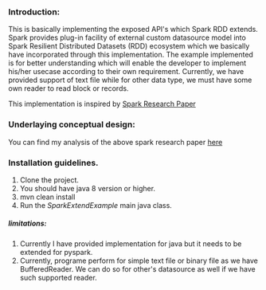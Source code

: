 ### Introduction:
This is basically implementing the exposed API's which Spark RDD extends. Spark provides plug-in facility of external custom datasource model into Spark Resilient Distributed Datasets (RDD) ecosystem which we basically have incorporated through this implementation. The example implemented is for better understanding which will enable the developer to implement his/her usecase according to their own requirement. Currently, we have provided support of text file while for other data type, we must have some own reader to read block or records.

This implementation is inspired by [Spark Research Paper](https://www.usenix.org/system/files/conference/nsdi12/nsdi12-final138.pdf)

### Underlaying conceptual design:
You can find my analysis of the above spark research paper [here](https://github.com/pooshans/SparkRDD/blob/master/Spark2.0.2%20_%20Extending%20Rich%20API.docx)
 
### Installation guidelines.
1. Clone the project.
2. You should have java 8 version or higher.
3. mvn clean install
4. Run the *SparkExtendExample* main java class.

##### limitations:
1. Currently I have provided implementation for java but it needs to be extended for pyspark.
2. Currently, programe perform for simple text file or binary file as we have BufferedReader. We can do so for other's datasource as well if we have such supported reader.
